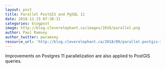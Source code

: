 ```yaml
---
layout: post
title: Parallel PostGIS and PgSQL 11
date: 2018-11-15 07:38:31
categories: blogpost
image: http://blog.cleverelephant.ca/images/2016/parallel.png
author: Paul Ramsey
author_twitter: pwramsey
resource_url: 'http://blog.cleverelephant.ca/2018/09/parallel-postgis-3.html'
---
```


Improvements on Postgres 11 parallelization are also applied to PostGIS queries.